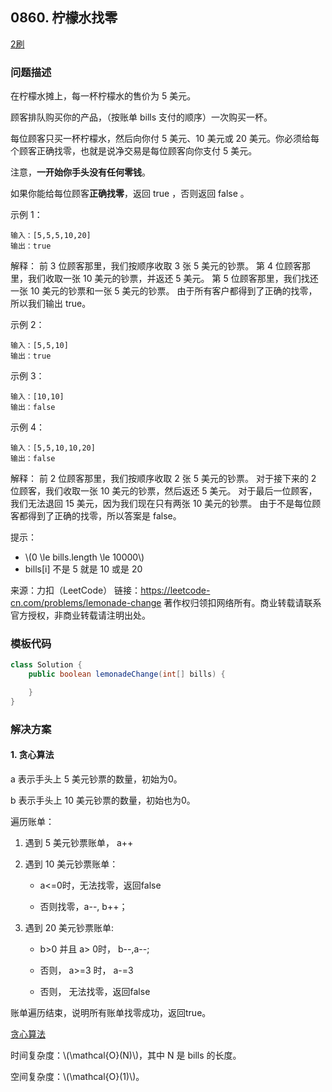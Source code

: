 ## 0860. 柠檬水找零

<script src="https://cdn.bootcss.com/mathjax/2.7.7/MathJax.js?config=TeX-AMS-MML_HTMLorMML"></script>

[2刷](qu0860/solu/Solution.java)

### 问题描述

在柠檬水摊上，每一杯柠檬水的售价为 5 美元。

顾客排队购买你的产品，（按账单 bills 支付的顺序）一次购买一杯。

每位顾客只买一杯柠檬水，然后向你付 5 美元、10 美元或 20 美元。你必须给每个顾客正确找零，也就是说净交易是每位顾客向你支付 5 美元。

注意，**一开始你手头没有任何零钱**。

如果你能给每位顾客**正确找零**，返回 true ，否则返回 false 。

示例 1：

```
输入：[5,5,5,10,20]
输出：true
```
解释：
前 3 位顾客那里，我们按顺序收取 3 张 5 美元的钞票。
第 4 位顾客那里，我们收取一张 10 美元的钞票，并返还 5 美元。
第 5 位顾客那里，我们找还一张 10 美元的钞票和一张 5 美元的钞票。
由于所有客户都得到了正确的找零，所以我们输出 true。

示例 2：

```
输入：[5,5,10]
输出：true
```

示例 3：

```
输入：[10,10]
输出：false
```

示例 4：

```
输入：[5,5,10,10,20]
输出：false
```
解释：
前 2 位顾客那里，我们按顺序收取 2 张 5 美元的钞票。
对于接下来的 2 位顾客，我们收取一张 10 美元的钞票，然后返还 5 美元。
对于最后一位顾客，我们无法退回 15 美元，因为我们现在只有两张 10 美元的钞票。
由于不是每位顾客都得到了正确的找零，所以答案是 false。

 

提示：

* \\(0 \le bills.length \le 10000\\)
* bills[i] 不是 5 就是 10 或是 20 

来源：力扣（LeetCode）
链接：https://leetcode-cn.com/problems/lemonade-change
著作权归领扣网络所有。商业转载请联系官方授权，非商业转载请注明出处。
### 模板代码

``` java
class Solution {
    public boolean lemonadeChange(int[] bills) {

    }
}
```

### 解决方案

#### 1. 贪心算法

a 表示手头上 5 美元钞票的数量，初始为0。

b 表示手头上 10 美元钞票的数量，初始也为0。

遍历账单：
1. 遇到 5 美元钞票账单， a++

2. 遇到 10 美元钞票账单：

    * a<=0时，无法找零，返回false
    
    * 否则找零，a--, b++；

3. 遇到 20 美元钞票账单:
    
    * b>0 并且 a> 0时， b--,a--; 
    
    * 否则， a>=3 时， a-=3
    
    * 否则， 无法找零，返回false

账单遍历结束，说明所有账单找零成功，返回true。

[贪心算法](qu0860/solu1/Solution.java)

时间复杂度：\\(\mathcal{O}(N)\\)，其中 N 是 bills 的长度。

空间复杂度：\\(\mathcal{O}(1)\\)。
